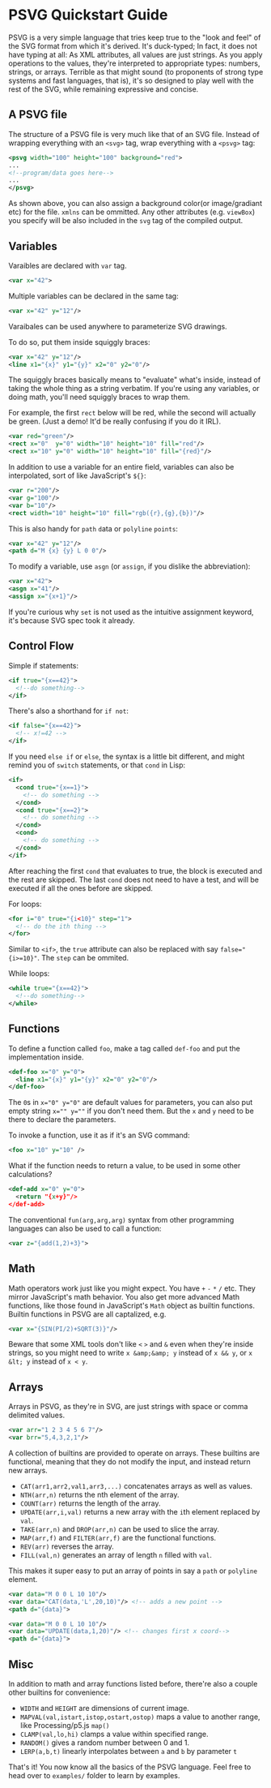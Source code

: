 # PSVG Quickstart Guide

PSVG is a very simple language that tries keep true to the "look and feel" of the SVG format from which it's derived. It's duck-typed; In fact, it does not have typing at all: As XML attributes, all values are just strings. As you apply operations to the values, they're interpreted to appropriate types: numbers, strings, or arrays. Terrible as that might sound (to proponents of strong type systems and fast languages, that is), it's so designed to play well with the rest of the SVG, while remaining expressive and concise.

## A PSVG file

The structure of a PSVG file is very much like that of an SVG file. Instead of wrapping everything with an `<svg>` tag, wrap everything with a `<psvg>` tag:

```xml
<psvg width="100" height="100" background="red">
...
<!--program/data goes here-->
...
</psvg>
```

As shown above, you can also assign a background color(or image/gradiant etc) for the file. `xmlns` can be ommitted. Any other attributes (e.g. `viewBox`) you specify will be also included in the `svg` tag of the compiled output.

## Variables

Varaibles are declared with `var` tag.

```xml
<var x="42">
```

Multiple variables can be declared in the same tag:

```xml
<var x="42" y="12"/>
```

Varaibales can be used anywhere to parameterize SVG drawings.

To do so, put them inside squiggly braces:

```xml
<var x="42" y="12"/>
<line x1="{x}" y1="{y}" x2="0" y2="0"/>
```

The squiggly braces basically means to "evaluate" what's inside, instead of taking the whole thing as a string verbatim. If you're using any variables, or doing math, you'll need squiggly braces to wrap them.

For example, the first `rect` below will be red, while the second will actually be green. (Just a demo! It'd be really confusing if you do it IRL).

```xml
<var red="green"/>
<rect x="0"  y="0" width="10" height="10" fill="red"/>
<rect x="10" y="0" width="10" height="10" fill="{red}"/>
```

In addition to use a variable for an entire field, variables can also be interpolated, sort of like JavaScript's `${}`:

```xml
<var r="200"/>
<var g="100"/>
<var b="10"/>
<rect width="10" height="10" fill="rgb({r},{g},{b})"/>
```

This is also handy for `path` `d`ata or `polyline` `points`:


```xml
<var x="42" y="12"/>
<path d="M {x} {y} L 0 0"/>
```

To modify a variable, use `asgn` (or `assign`, if you dislike the abbreviation):

```xml
<var x="42">
<asgn x="41"/>
<assign x="{x+1}"/>
```

If you're curious why `set` is not used as the intuitive assignment keyword, it's because SVG spec took it already.

## Control Flow

Simple if statements:

```xml
<if true="{x==42}">
  <!--do something-->
</if>
```

There's also a shorthand for `if not`:

```xml
<if false="{x==42}">
  <!-- x!=42 -->
</if>
```

If you need `else if` or `else`, the syntax is a little bit different, and might remind you of `switch` statements, or that `cond` in Lisp:

```xml
<if>
  <cond true="{x==1}">
    <!-- do something -->
  </cond>
  <cond true="{x==2}">
    <!-- do something -->
  </cond>
  <cond>
    <!-- do something -->
  </cond>
</if>
```

After reaching the first `cond` that evaluates to true, the block is executed and the rest are skipped. The last `cond` does not need to have a test, and will be executed if all the ones before are skipped.

For loops:

```xml
<for i="0" true="{i<10}" step="1">
  <!-- do the ith thing -->
</for>
```

Similar to `<if>`, the `true` attribute can also be replaced with say `false="{i>=10}"`. The `step` can be ommited.

While loops:

```xml
<while true="{x==42}">
  <!--do something-->
</while>
```

## Functions

To define a function called `foo`, make a tag called `def-foo` and put the implementation inside.

```xml
<def-foo x="0" y="0">
  <line x1="{x}" y1="{y}" x2="0" y2="0"/>
</def-foo>
```

The `0`s in `x="0" y="0"` are default values for parameters, you can also put empty string `x="" y=""` if you don't need them. But the `x` and `y` need to be there to declare the parameters.

To invoke a function, use it as if it's an SVG command:

```xml
<foo x="10" y="10" />
```

What if the function needs to return a value, to be used in some other calculations?

```xml
<def-add x="0" y="0">
  <return "{x+y}"/>
</def-add>
```

The conventional `fun(arg,arg,arg)` syntax from other programming languages can also be used to call a function:

```xml
<var z="{add(1,2)+3}">
```

## Math

Math operators work just like you might expect. You have `+` `-` `*` `/` etc. They mirror JavaScript's math behavior. You also get more advanced Math functions, like those found in JavaScript's `Math` object as builtin functions. Builtin functions in PSVG are all captalized, e.g.

```xml
<var x="{SIN(PI/2)+SQRT(3)}"/>
```

Beware that some XML tools don't like `<` `>` and `&` even when they're inside strings, so you might need to write `x &amp;&amp; y` instead of `x && y`, or `x &lt; y` instead of `x < y`.

## Arrays

Arrays in PSVG, as they're in SVG, are just strings with space or comma delimited values. 

```xml
<var arr="1 2 3 4 5 6 7"/>
<var brr="5,4,3,2,1"/>
```

A collection of builtins are provided to operate on arrays. These builtins are functional, meaning that they do not modify the input, and instead return new arrays.

- `CAT(arr1,arr2,val1,arr3,...)` concatenates arrays as well as values.
- `NTH(arr,n)` returns the nth element of the array.
- `COUNT(arr)` returns the length of the array.
- `UPDATE(arr,i,val)` returns a new array with the `i`th element replaced by `val`.
- `TAKE(arr,n)` and `DROP(arr,n)` can be used to slice the array.
- `MAP(arr,f)` and `FILTER(arr,f)` are the functional functions.
- `REV(arr)` reverses the array.
- `FILL(val,n)` generates an array of length `n` filled with `val`.

This makes it super easy to put an array of points in say a `path` or `polyline` element.

```xml
<var data="M 0 0 L 10 10"/>
<var data="CAT(data,'L',20,10)"/> <!-- adds a new point -->
<path d="{data}">
```

```xml
<var data="M 0 0 L 10 10"/>
<var data="UPDATE(data,1,20)"/> <!-- changes first x coord-->
<path d="{data}">
```

## Misc

In addition to math and array functions listed before, there're also a couple other builtins for convenience:

- `WIDTH` and `HEIGHT` are dimensions of current image.
- `MAPVAL(val,istart,istop,ostart,ostop)` maps a value to another range, like Processing/p5.js `map()`
- `CLAMP(val,lo,hi)` clamps a value within specified range.
- `RANDOM()` gives a random number between 0 and 1.
- `LERP(a,b,t)` linearly interpolates between `a` and `b` by parameter `t`


That's it! You now know all the basics of the PSVG language. Feel free to head over to `examples/` folder to learn by examples.

